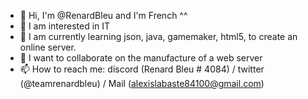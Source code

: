 - 👋 Hi, I'm @RenardBleu and I'm French ^^
- 👀 I am interested in IT
- 🌱 I am currently learning json, java, gamemaker, html5, to create an online server.
- 💞️ I want to collaborate on the manufacture of a web server
- 📫 How to reach me:
 discord (Renard Bleu # 4084) /
 twitter (@teamrenardbleu) /
 Mail (alexislabaste84100@gmail.com)


